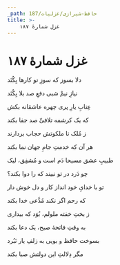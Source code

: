 ```yaml
---
_path: حافظ-شیرازی/غزلیات/187
title: >-
    غزل شمارهٔ ۱۸۷
---
```

# غزل شمارهٔ ۱۸۷

<div class="b" id="bn1"><div class="m1"><p>دلا بسوز که سوزِ تو کارها بِکُنَد</p></div>
<div class="m2"><p>نیازِ نیمْ شبی دفعِ صد بلا بِکُنَد</p></div></div>
<div class="b" id="bn2"><div class="m1"><p>عِتابِ یارِ پری چهره عاشقانه بکش</p></div>
<div class="m2"><p>که یک کرشمه تلافیِّ صد جفا بکند</p></div></div>
<div class="b" id="bn3"><div class="m1"><p>ز مُلک تا ملکوتش حجاب بردارند</p></div>
<div class="m2"><p>هر آن که خدمتِ جامِ جهان نما بکند</p></div></div>
<div class="b" id="bn4"><div class="m1"><p>طبیبِ عشق مسیحا دَم است و مُشفِق، لیک</p></div>
<div class="m2"><p>چو دَرد در تو نبیند که را دوا بکند؟</p></div></div>
<div class="b" id="bn5"><div class="m1"><p>تو با خدایِ خود انداز کار و دل خوش دار</p></div>
<div class="m2"><p>که رحم اگر نکند مُدَّعی خدا بکند</p></div></div>
<div class="b" id="bn6"><div class="m1"><p>ز بختِ خفته ملولم، بُوَد که بیداری</p></div>
<div class="m2"><p>به وقتِ فاتحهٔ صبح، یک دعا بکند</p></div></div>
<div class="b" id="bn7"><div class="m1"><p>بسوخت حافظ و بویی به زلفِ یار نَبُرد</p></div>
<div class="m2"><p>مگر دِلالتِ این دولتش صبا بکند</p></div></div>
